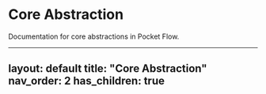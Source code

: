 # Core Abstraction

Documentation for core abstractions in Pocket Flow.

---
layout: default
title: "Core Abstraction"
nav_order: 2
has_children: true
---